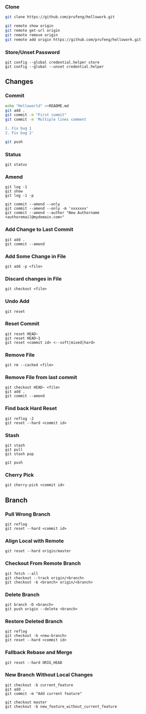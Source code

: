 ### Clone
```bash
git clone https://github.com/prufeng/hellowork.git

git remote show origin
git remote get-url origin
git remote remove origin
git remote add origin https://github.com/prufeng/hellowork.git
```

### Store/Unset Password
```
git config --global credential.helper store
git config --global --unset credential.helper
```
## Changes
### Commit
```bash
echo "Helloworld" >>README.md
git add .
git commit -m "First commit"
git commit -m 'Multiple lines comment

1. Fix bug 1
2. Fix bug 2'

git push
```

### Status
```
git status
```

### Amend
```
git log -1
git show
git log -1 -p

git commit --amend --only
git commit --amend --only -m 'xxxxxxx'
git commit --amend --author "New Authorname <authoremail@mydomain.com>"
```

### Add Change to Last Commit
```
git add .
git commit --amend
```

### Add Some Change in File
```
git add -p <file>
```

### Discard changes in File
```
git checkout <file>
```

### Undo Add
```
git reset
```

### Reset Commit
```
git reset HEAD~
git reset HEAD~1
git reset <commit id> <--soft|mixed|hard>
```
### Remove File
```
git rm --cached <file>
```

### Remove File from last commit
```
git checkout HEAD~ <file>
git add .
git commit --amend
```
### Find back Hard Reset
```
git reflog -2
git reset --hard <commit id>
```

### Stash 
```
git stash
git pull
git stash pop

git push
```

### Cherry Pick
```
git cherry-pick <commit id>
```

## Branch
### Pull Wrong Branch
```
git reflog
git reset --hard <commit id>
```

### Align Local with Remote
```
git reset --hard origin/master
```
### Checkout From Remote Branch
```
git fetch --all
git checkout --track origin/<branch>
git checkout -b <branch> origin/<branch>
```
### Delete Branch
```
git branch -D <branch>
git push origin --delete <branch>
```
### Restore Deleted Branch
```
git reflog
git checkout -b <new-branch>
git reset --hard <commit id>
```

### Fallback Rebase and Merge
```
git reset --hard ORIG_HEAD
```
### New Branch Without Local Changes
```
git checkout -b current_feature
git add .
git commit -m "Add current feature"

git checkout master
git checkout -b new_feature_without_current_feature
```
